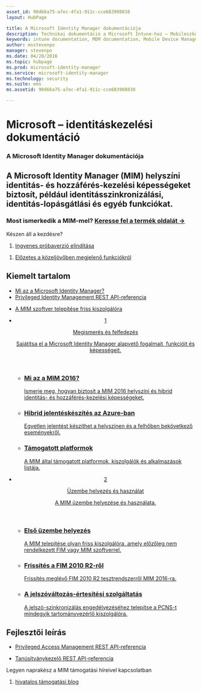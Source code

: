 ```yaml
---
asset_id: 90d66a75-a7ec-4fa1-911c-cce683908838
layout: HubPage

title: A Microsoft Identity Manager dokumentációja
description: Technikai dokumentáció a Microsoft Intune-hoz – Mobileszköz- és alkalmazásfelügyelet
keywords: intune documentation, MDM documentation, Mobile Device Management Documentation, Mobile Device and Application Management Documentation
author: msstevenpo
manager: stevenpo
ms.date: 04/28/2016
ms.topic: hubpage
ms.prod: microsoft-identity-manager
ms.service: microsoft-identity-manager
ms.technology: security
ms.suite: ems
ms.assetid: 90d66a75-a7ec-4fa1-911c-cce683908838

---
```

# Microsoft – identitáskezelési dokumentáció
<article id="main">
    <section id="hero-content">
      <h1>A Microsoft Identity Manager dokumentációja</h1>
      <h2>A Microsoft Identity Manager (MIM) helyszíni identitás- és hozzáférés-kezelési képességeket biztosít, például identitásszinkronizálási, identitás-lopásgátlási és egyéb funkciókat.</h2>
      <h3>Most ismerkedik a MIM-mel? <a href="http://go.microsoft.com/fwlink/?LinkId=816853" target="\_blank">Keresse fel a termék oldalát &rarr;</a></h3>     
    </section>
    <aside class="alert section-border">
      <p>Készen áll a kezdésre?</p>
      <ol class="action-list">
        <li><a href="https://www.microsoft.com/evalcenter/evaluate-microsoft-identity-manager-2016" target="\_blank" class="button-bordered button-translucent">Ingyenes próbaverzió elindítása</a></li>
      </ol>
      <ol class="action-list">
        <li><a href="http://connect.microsoft.com/site1164/Downloads/DownloadDetails.aspx?DownloadID=61395" target="\_blank" class="button-bordered button-translucent">Előzetes a közeljövőben megjelenő funkciókról</a></li>
      </ol>
    </aside>
    <section id="featured" class="container">
      <h2 class="section-heading"><span class="icon icon-warning"></span> Kiemelt tartalom</h2>
      <div class="features row">
        <ul class="column column-half">
          <li><a href="/microsoft-identity-manager/understand-explore/microsoft-identity-manager-2016">Mi az a Microsoft Identity Manager?</a></li>
          <li><a href="/microsoft-identity-manager/reference/privileged-access-management-rest-api-reference">Privileged Identity Management REST API-referencia</a></li>
        </ul>
        <ul class="column column-half">
          <li><a href="/microsoft-identity-manager/deploy-use/microsoft-identity-manager-deploy">A MIM szoftver telepítése friss kiszolgálóra</a></li>
        </ul>
      </div>
    </section>
    <div id="journeys">
      <section class="container">
        <ul class="journeys-list">
          <li class="journey-step">
            <header class="journey-step-header row">
              <a href="/microsoft-identity-manager/understand-explore/microsoft-identity-manager-2016">
                <div class="title column-third">
                  <span class="step-number">1</span>
                  <p>Megismerés és felfedezés</p>
                </div>
                <p class="description column-two-thirds">Sajátítsa el a Microsoft Identity Manager alapvető fogalmait, funkcióit és képességeit.
                </p>
              </a>
            </header>
            <section class="journey-step-elements content">
              <ul class="row">
                <li class="column-third">
                  <a href="/microsoft-identity-manager/understand-explore/microsoft-identity-manager-2016">
                    <h3>Mi az a MIM 2016?</h3>
                    <p>Ismerje meg, hogyan biztosít a MIM 2016 helyszíni és hibrid identitás- és hozzáférés-kezelési képességeket.</p>
                  </a>
                </li>
                <li class="column-third">
                  <a href="/microsoft-identity-manager/understand-explore/identity-manager-hybrid-reporting-azure">
                    <h3>Hibrid jelentéskészítés az Azure-ban</h3>
                    <p>Egyetlen jelentést készíthet a helyszínen és a felhőben bekövetkező eseményekről.</p>
                  </a>
                </li>
                <li class="column-third">
                  <a href="/microsoft-identity-manager/plan-design/microsoft-identity-manager-2016-supported-platforms">
                    <h3>Támogatott platformok</h3>
                    <p>A MIM által támogatott platformok, kiszolgálók és alkalmazások listája.</p>
                  </a>
                </li>
              </ul>
            </section>
          </li>
          <li class="journey-step">
            <header class="journey-step-header row">
              <a href="/microsoft-identity-manager/deploy-use/microsoft-identity-manager-deploy">
                <div class="title column-third">
                  <span class="step-number">2</span>
                  <p>Üzembe helyezés és használat</p>
                </div>
                <p class="description column-two-thirds">A MIM üzembe helyezése és használata.
                </p>
              </a>
            </header>
            <section class="journey-step-elements content">
              <ul class="row">
                <li class="column-third">
                  <a href="/microsoft-identity-manager/deploy-use/microsoft-identity-manager-deploy">
                    <h3>Első üzembe helyezés</h3>
                    <p>A MIM telepítése olyan friss kiszolgálóra, amely előzőleg nem rendelkezett FIM vagy MIM szoftverrel.</p>
                  </a>
                </li>
                <li class="column-third">
                  <a href="/microsoft-identity-manager/deploy-use/microsoft-identity-manager-2016-upgrade-from-fim-2010-R2">
                    <h3>Frissítés a FIM 2010 R2-ről</h3>
                    <p>Frissítés meglévő FIM 2010 R2 tesztrendszerről MIM 2016-ra.</p>
                  </a>
                </li>
                <li class="column-third">
                  <a href="/microsoft-identity-manager/deploy-use/deploying-mim-password-change-notification-service-on-domain-controller">
                    <h3>A jelszóváltozás-értesítési szolgáltatás</h3>
                    <p>A jelszó-szinkronizálás engedélyezéséhez telepítse a PCNS-t mindegyik tartományvezérlő kiszolgálóra.</p>
                  </a>
                </li>
              </ul>
            </section>
          </li>
        </ul>
      </section>
    </div>
    <div class="section-border">
      <section class="resources container">
        <h2 class="section-heading"><span class="icon icon-options"></span> Fejlesztői leírás</h2>
        <div class="resource-list row">
          <ul class="column-half">
            <li><a href="/microsoft-identity-manager/reference/privileged-access-management-rest-api-reference">Privileged Access Management REST API-referencia</a></li>
          </ul>
          <ul class="column-half">
            <li><a href="/microsoft-identity-manager/reference/certificate-management-rest-api-reference">Tanúsítványkezelő REST API-referencia</a></li>
          </ul>
        </div>
      </section>
    </div>
    <aside class="alert alert-social">
      <p>Legyen naprakész a MIM támogatási híreivel kapcsolatban</p>
      <ol class="action-list">
        <li><a href="https://blogs.technet.microsoft.com/iamsupport/" target="\_blank" class="button-bordered button-translucent">hivatalos támogatási blog</a></li>
      </ol>
    </aside>
</article>


<!--HONumber=Jun16_HO4-->



